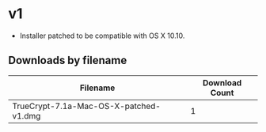 # v1

- Installer patched to be compatible with OS X 10.10.

## Downloads by filename

Filename | Download Count
-------- | --------------
TrueCrypt-7.1a-Mac-OS-X-patched-v1.dmg | 1
